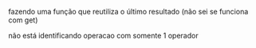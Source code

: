 fazendo uma função que reutiliza o último resultado (não sei se funciona com get)

não está identificando operacao com somente 1 operador
